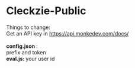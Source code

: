 # Cleckzie-Public

Things to change: <br> 
Get an API key in https://api.monkedev.com/docs/ <br> <br>
<b>config.json </b>: <br> prefix and token <br>
<b> eval.js: </b> your user id



